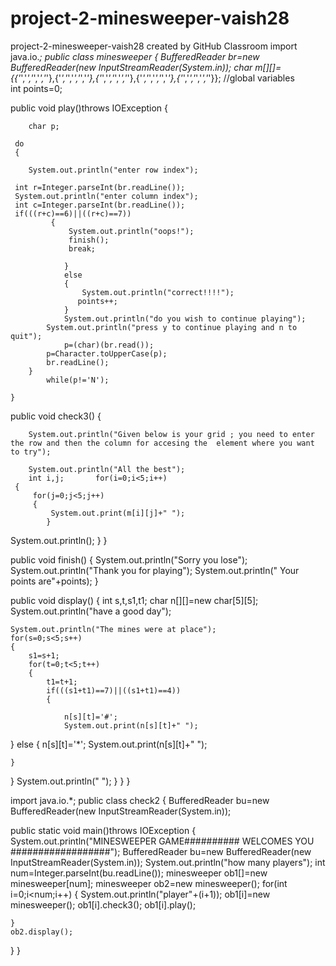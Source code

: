 # project-2-minesweeper-vaish28
project-2-minesweeper-vaish28 created by GitHub Classroom
import java.io.*;
public class minesweeper
{
BufferedReader br=new BufferedReader(new InputStreamReader(System.in));
char m[][]={{'*','*','*','*','*'},{'*','*','*','*','*'},{'*','*','*','*','*'},{'*','*','*','*','*'},{'*','*','*','*','*'}};
 //global variables   
 int points=0;   
    
 public void play()throws IOException
    { 
        
        char p;
     
     do
     {
         
        System.out.println("enter row index");
        
     int r=Integer.parseInt(br.readLine());
     System.out.println("enter column index");
     int c=Integer.parseInt(br.readLine());
     if(((r+c)==6)||((r+c)==7))
             {
                 System.out.println("oops!");
                 finish();
                 break;
               
                }
                else 
                {
                    System.out.println("correct!!!!");
                   points++;
                }
                System.out.println("do you wish to continue playing");
            System.out.println("press y to continue playing and n to quit");
                p=(char)(br.read());
            p=Character.toUpperCase(p);
            br.readLine();
        }
            while(p!='N');
        
    }
            
                 
             
     

   public void check3()
    {
       
        System.out.println("Given below is your grid ; you need to enter the row and then the column for accesing the  element where you want to try");
       
        System.out.println("All the best");
        int i,j;       for(i=0;i<5;i++)
     {
         for(j=0;j<5;j++)
         {
             System.out.print(m[i][j]+" ");
            }
   System.out.println();
    }
}
    
public void finish()
{
    System.out.println("Sorry you lose");
    System.out.println("Thank you for playing");
System.out.println(" Your points are"+points);
}

public void display()
{
    int s,t,s1,t1;
    char n[][]=new char[5][5]; 
  System.out.println("have a good day");
    
    System.out.println("The mines were at place");
    for(s=0;s<5;s++)
    {
        s1=s+1;
        for(t=0;t<5;t++)
        {
            t1=t+1;
            if(((s1+t1)==7)||((s1+t1)==4))
            {
                
                n[s][t]='#';
                System.out.print(n[s][t]+" ");
}
else
{
    n[s][t]='*';
    System.out.print(n[s][t]+" ");

    }
    
}
System.out.println(" ");
}
}
}

import java.io.*; 
public class check2
{
 BufferedReader bu=new BufferedReader(new InputStreamReader(System.in));


   
public static void main()throws IOException
    {
        System.out.println("MINESWEEPER GAME##########  WELCOMES YOU  ##################");
        BufferedReader bu=new BufferedReader(new InputStreamReader(System.in));
        System.out.println("how many players");
        int num=Integer.parseInt(bu.readLine());
        minesweeper ob1[]=new minesweeper[num];
        minesweeper ob2=new minesweeper();
        for(int i=0;i<num;i++)
        {
            System.out.println("player"+(i+1));
           ob1[i]=new minesweeper();
            ob1[i].check3();
        ob1[i].play();
    
    }
    ob2.display();
}
}
